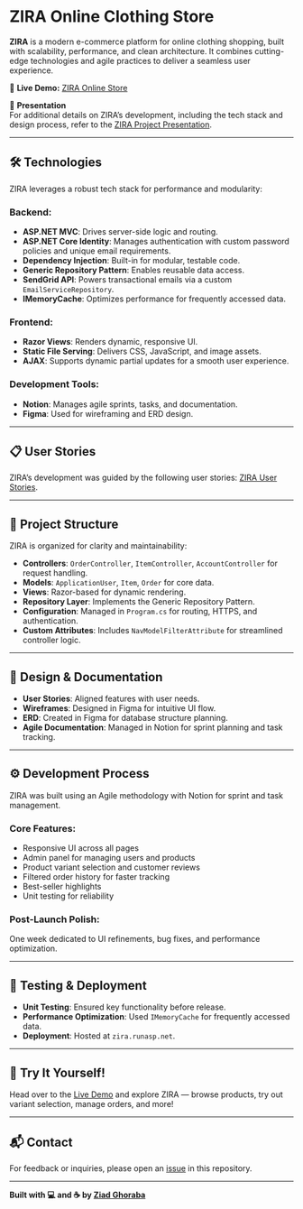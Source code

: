 # ZIRA Online Clothing Store

**ZIRA** is a modern e-commerce platform for online clothing shopping, built with scalability, performance, and clean architecture. It combines cutting-edge technologies and agile practices to deliver a seamless user experience.

🔗 **Live Demo:** [ZIRA Online Store](https://zira.runasp.net)

📑 **Presentation**  
For additional details on ZIRA’s development, including the tech stack and design process, refer to the [ZIRA Project Presentation](/ZIRA-Presentation.pdf).  

---

## 🛠️ Technologies

ZIRA leverages a robust tech stack for performance and modularity:

### Backend:
- **ASP.NET MVC**: Drives server-side logic and routing.
- **ASP.NET Core Identity**: Manages authentication with custom password policies and unique email requirements.
- **Dependency Injection**: Built-in for modular, testable code.
- **Generic Repository Pattern**: Enables reusable data access.
- **SendGrid API**: Powers transactional emails via a custom `EmailServiceRepository`.
- **IMemoryCache**: Optimizes performance for frequently accessed data.

### Frontend:
- **Razor Views**: Renders dynamic, responsive UI.
- **Static File Serving**: Delivers CSS, JavaScript, and image assets.
- **AJAX**: Supports dynamic partial updates for a smooth user experience.

### Development Tools:
- **Notion**: Manages agile sprints, tasks, and documentation.
- **Figma**: Used for wireframing and ERD design.

---

## 📋 User Stories

ZIRA’s development was guided by the following user stories:
[ZIRA User Stories](/ZIRA-User-Stories.pdf).

---

## 🧩 Project Structure

ZIRA is organized for clarity and maintainability:

- **Controllers**: `OrderController`, `ItemController`, `AccountController` for request handling.
- **Models**: `ApplicationUser`, `Item`, `Order` for core data.
- **Views**: Razor-based for dynamic rendering.
- **Repository Layer**: Implements the Generic Repository Pattern.
- **Configuration**: Managed in `Program.cs` for routing, HTTPS, and authentication.
- **Custom Attributes**: Includes `NavModelFilterAttribute` for streamlined controller logic.

---

## 📐 Design & Documentation

- **User Stories**: Aligned features with user needs.
- **Wireframes**: Designed in Figma for intuitive UI flow.
- **ERD**: Created in Figma for database structure planning.
- **Agile Documentation**: Managed in Notion for sprint planning and task tracking.

---

## ⚙️ Development Process

ZIRA was built using an Agile methodology with Notion for sprint and task management.

### Core Features:
- Responsive UI across all pages
- Admin panel for managing users and products
- Product variant selection and customer reviews
- Filtered order history for faster tracking
- Best-seller highlights
- Unit testing for reliability

### Post-Launch Polish:
One week dedicated to UI refinements, bug fixes, and performance optimization.

---

## 🧪 Testing & Deployment

- **Unit Testing**: Ensured key functionality before release.
- **Performance Optimization**: Used `IMemoryCache` for frequently accessed data.
- **Deployment**: Hosted at `zira.runasp.net`.

---

## 🎥 Try It Yourself!

Head over to the [Live Demo](#zira-online-clothing-store) and explore ZIRA — browse products, try out variant selection, manage orders, and more!

---

## 📬 Contact

For feedback or inquiries, please open an [issue](../../issues) in this repository.

---

**Built with 💻 and ☕ by [Ziad Ghoraba](https://www.linkedin.com/in/ziad-ghoraba-developer/)**

